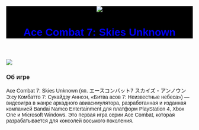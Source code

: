 <html>
  <body style="font-family:arial;">
  <header style="background-color:black; text-align:center; color:blue">
  <img src="file:///C:/Users/ThinkPadT490/Pictures/Saved%20Pictures/Nimet%C3%B6n.png">
    <h1 style="color:blue">Ace Combat 7: Skies Unknown</h1>
    </header>
    <img src="https://i0.wp.com/www.pcmgames.com/wp-content/uploads/2018/09/ACE-COMBAT-7-SKIES-UNKNOWN-DB2.jpg?fit=1920,1080&ssl=1">
  <h3>Об игре</h3>
    <p>Ace Combat 7: Skies Unknown (яп. エースコンバット7 スカイズ・アンノウン Э:су Комбатто 7: Сукайдзу Анно:н, «Битва асов 7: Неизвестные небеса») — видеоигра в жанре аркадного авиасимулятора, разработанная и изданная компанией Bandai Namco Entertainment для платформ PlayStation 4, Xbox One и Microsoft Windows. Это первая игра серии Ace Combat, которая разрабатывается для консолей восьмого поколения.</p>
  <footer style="background-color:black">
    </footer>
  </body>
    </html>
